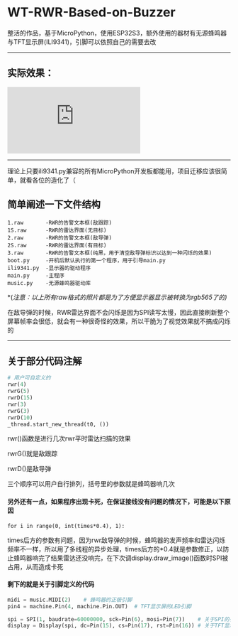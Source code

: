 # WT-RWR-Based-on-Buzzer

整活的作品，基于MicroPython，使用ESP32S3，额外使用的器材有无源蜂鸣器与TFT显示屏(ILI9341)，引脚可以依照自己的需要去改

---

## 实际效果：

<iframe src="https://player.bilibili.com/player.html?isOutside=true&aid=113947428521291&bvid=BV1gmPBeFEem&cid=28219015764&p=1" scrolling="no" border="0" frameborder="no" framespacing="0" allowfullscreen="true"></iframe>

---

理论上只要ili9341.py兼容的所有MicroPython开发板都能用，项目迁移应该很简单，就看各位的造化了（

## 简单阐述一下文件结构

```
1.raw		-RWR的告警文本框(敌跟踪)
1S.raw		-RWR的雷达界面(无目标)
2.raw		-RWR的告警文本框(敌导弹)
2S.raw		-RWR的雷达界面(有目标)
3.raw		-RWR的告警文本框(纯黑，用于清空敌导弹标识以达到一种闪烁的效果)
boot.py		-开机后默认执行的第一个程序，用于引导main.py
ili9341.py	-显示器的驱动程序
main.py		-主程序
music.py	-无源蜂鸣器驱动库
```

*(*注意：以上所有raw格式的照片都是为了方便显示器显示被转换为rgb565了的)*

在敌导弹的时候，RWR雷达界面不会闪烁是因为SPI读写太慢，因此直接刷新整个屏幕帧率会很低，就会有一种很奇怪的效果，所以干脆为了视觉效果就不搞成闪烁的

---

## 关于部分代码注解

```python
# 用户可自定义的
rwr(4)
rwrG(5)
rwrD(15)
rwr(3)
rwrG(3)
rwrD(10)
_thread.start_new_thread(t0, ())
```

rwr()函数是进行几次rwr平时雷达扫描的效果

rwrG()就是敌跟踪

rwrD()是敌导弹

三个顺序可以用户自行排列，括号里的参数就是蜂鸣器响几次

#### 另外还有一点，如果程序出现卡死，在保证接线没有问题的情况下，可能是以下原因

`for i in range(0, int(times*0.4), 1):`

times后方的参数有问题，因为rwr敌导弹的时候，蜂鸣器的发声频率和雷达闪烁频率不一样，所以用了多线程的异步处理，times后方的*0.4就是参数修正，以防止蜂鸣器响完了结果雷达还没响完，在下次调display.draw_image()函数时SPI被占用，从而造成卡死

#### 剩下的就是关于引脚定义的代码

```python
midi = music.MIDI(2)	# 蜂鸣器的正极引脚
pin4 = machine.Pin(4, machine.Pin.OUT)	# TFT显示屏的LED引脚

spi = SPI(1, baudrate=60000000, sck=Pin(6), mosi=Pin(7))	# 关于SPI的引脚定义
display = Display(spi, dc=Pin(15), cs=Pin(17), rst=Pin(16))	# 关于TFT显示屏的其他引脚定义
```
